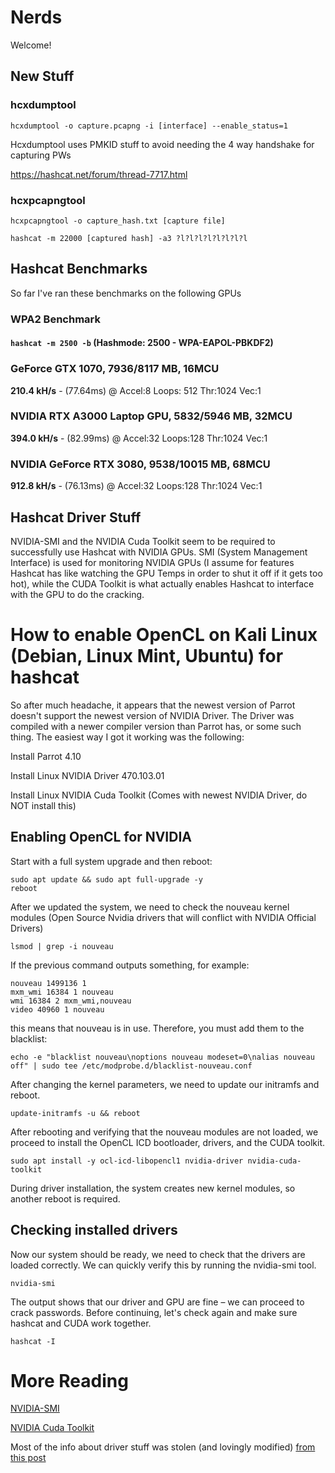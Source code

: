 # Nerds
Welcome!

## New Stuff

### hcxdumptool

```
hcxdumptool -o capture.pcapng -i [interface] --enable_status=1
```

Hcxdumptool uses PMKID stuff to avoid needing the 4 way handshake for capturing PWs

https://hashcat.net/forum/thread-7717.html

### hcxpcapngtool

```
hcxpcapngtool -o capture_hash.txt [capture file]
```

```
hashcat -m 22000 [captured hash] -a3 ?l?l?l?l?l?l?l?l
```

## Hashcat Benchmarks

So far I've ran these benchmarks on the following GPUs
### WPA2 Benchmark
#### `hashcat -m 2500 -b` (Hashmode: 2500 - WPA-EAPOL-PBKDF2)

### GeForce GTX 1070, 7936/8117 MB, 16MCU
**210.4 kH/s** - (77.64ms) @ Accel:8 Loops: 512 Thr:1024 Vec:1

### NVIDIA RTX A3000 Laptop GPU, 5832/5946 MB, 32MCU
**394.0 kH/s** - (82.99ms) @ Accel:32 Loops:128 Thr:1024 Vec:1

### NVIDIA GeForce RTX 3080, 9538/10015 MB, 68MCU
**912.8 kH/s** - (76.13ms) @ Accel:32 Loops:128 Thr:1024 Vec:1

## Hashcat Driver Stuff

NVIDIA-SMI and the NVIDIA Cuda Toolkit seem to be required to successfully use Hashcat with NVIDIA GPUs. SMI (System Management Interface) is used for monitoring NVIDIA GPUs (I assume for features Hashcat has like watching the GPU Temps in order to shut it off if it gets too hot), while the CUDA Toolkit is what actually enables Hashcat to interface with the GPU to do the cracking.

# How to enable OpenCL on Kali Linux (Debian, Linux Mint, Ubuntu) for hashcat

So after much headache, it appears that the newest version of Parrot doesn't support the newest version of NVIDIA Driver. The Driver was compiled with a newer compiler version than Parrot has, or some such thing. The easiest way I got it working was the following: 

Install Parrot 4.10

Install Linux NVIDIA Driver 470.103.01

Install Linux NVIDIA Cuda Toolkit (Comes with newest NVIDIA Driver, do NOT install this)

## Enabling OpenCL for NVIDIA

Start with a full system upgrade and then reboot:
```
sudo apt update && sudo apt full-upgrade -y
reboot
```

After we updated the system, we need to check the nouveau kernel modules (Open Source Nvidia drivers that will conflict with NVIDIA Official Drivers)

```
lsmod | grep -i nouveau
```

If the previous command outputs something, for example:
```
nouveau 1499136 1
mxm_wmi 16384 1 nouveau
wmi 16384 2 mxm_wmi,nouveau
video 40960 1 nouveau
```
this means that nouveau is in use. Therefore, you must add them to the blacklist:

```
echo -e "blacklist nouveau\noptions nouveau modeset=0\nalias nouveau off" | sudo tee /etc/modprobe.d/blacklist-nouveau.conf
```

After changing the kernel parameters, we need to update our initramfs and reboot.
```
update-initramfs -u && reboot
```

After rebooting and verifying that the nouveau modules are not loaded, we proceed to install the OpenCL ICD bootloader, drivers, and the CUDA toolkit.
```
sudo apt install -y ocl-icd-libopencl1 nvidia-driver nvidia-cuda-toolkit
```
During driver installation, the system creates new kernel modules, so another reboot is required.

## Checking installed drivers

Now our system should be ready, we need to check that the drivers are loaded correctly. We can quickly verify this by running the nvidia-smi tool.
```
nvidia-smi
```

The output shows that our driver and GPU are fine – we can proceed to crack passwords. Before continuing, let's check again and make sure hashcat and CUDA work together.
```
hashcat -I
```

# More Reading

[NVIDIA-SMI](https://developer.nvidia.com/nvidia-system-management-interface)

[NVIDIA Cuda Toolkit](https://developer.nvidia.com/cuda-toolkit)

Most of the info about driver stuff was stolen (and lovingly modified) [from this post](https://miloserdov.org/?p=4726)

